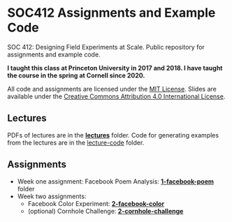 # SOC412 Assignments and Example Code
SOC 412: Designing Field Experiments at Scale. Public repository for assignments and example code.

**I taught this class at Princeton University in 2017 and 2018. I have taught the course in the spring at Cornell since 2020.**

All code and assignments are licensed under the [MIT License](LICENSE). Slides are available under the [Creative Commons Attribution 4.0 International License](https://creativecommons.org/licenses/by/4.0/legalcode).

## Lectures
PDFs of lectures are in the **[lectures](lectures/)** folder. Code for generating examples from the lectures are in the [lecture-code](lecture-code/) folder.

## Assignments
* Week one assignment: Facebook Poem Analysis: **[1-facebook-poem](1-facebook-poem/)** folder
* Week two assignments:
  * Facebook Color Experiment: **[2-facebook-color](2-facebook-color/)**
  * (optional) Cornhole Challenge: **[2-cornhole-challenge](2-cornhole-challenge/)**
